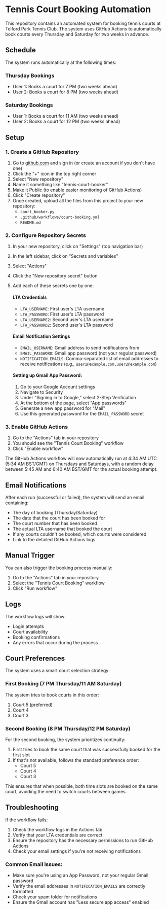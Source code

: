 # Tennis Court Booking Automation

This repository contains an automated system for booking tennis courts at Telford Park Tennis Club. The system uses GitHub Actions to automatically book courts every Thursday and Saturday for two weeks in advance.

## Schedule

The system runs automatically at the following times:

### Thursday Bookings
- User 1: Books a court for 7 PM (two weeks ahead)
- User 2: Books a court for 8 PM (two weeks ahead)

### Saturday Bookings
- User 1: Books a court for 11 AM (two weeks ahead)
- User 2: Books a court for 12 PM (two weeks ahead)

## Setup

### 1. Create a GitHub Repository
1. Go to [github.com](https://github.com) and sign in (or create an account if you don't have one)
2. Click the "+" icon in the top right corner
3. Select "New repository"
4. Name it something like "tennis-court-booker"
5. Make it Public (to enable easier monitoring of GitHub Actions)
6. Click "Create repository"
7. Once created, upload all the files from this project to your new repository:
   - `court_booker.py`
   - `.github/workflows/court-booking.yml`
   - `README.md`

### 2. Configure Repository Secrets
1. In your new repository, click on "Settings" (top navigation bar)
2. In the left sidebar, click on "Secrets and variables"
3. Select "Actions"
4. Click the "New repository secret" button
5. Add each of these secrets one by one:

   #### LTA Credentials
   - `LTA_USERNAME`: First user's LTA username
   - `LTA_PASSWORD`: First user's LTA password
   - `LTA_USERNAME2`: Second user's LTA username
   - `LTA_PASSWORD2`: Second user's LTA password

   #### Email Notification Settings
   - `EMAIL_USERNAME`: Gmail address to send notifications from
   - `EMAIL_PASSWORD`: Gmail app password (not your regular password)
   - `NOTIFICATION_EMAILS`: Comma-separated list of email addresses to receive notifications (e.g., `user1@example.com,user2@example.com`)

   #### Setting up Gmail App Password:
   1. Go to your Google Account settings
   2. Navigate to Security
   3. Under "Signing in to Google," select 2-Step Verification
   4. At the bottom of the page, select "App passwords"
   5. Generate a new app password for "Mail"
   6. Use this generated password for the `EMAIL_PASSWORD` secret

### 3. Enable GitHub Actions
1. Go to the "Actions" tab in your repository
2. You should see the "Tennis Court Booking" workflow
3. Click "Enable workflow"

The GitHub Actions workflow will now automatically run at 4:34 AM UTC (5:34 AM BST/GMT) on Thursdays and Saturdays, with a random delay between 5:45 AM and 6:40 AM BST/GMT for the actual booking attempt.

## Email Notifications

After each run (successful or failed), the system will send an email containing:
- The day of booking (Thursday/Saturday)
- The date that the court has been booked for
- The court number that has been booked
- The actual LTA username that booked the court
- If any courts couldn't be booked, which courts were considered
- Link to the detailed GitHub Actions logs

## Manual Trigger

You can also trigger the booking process manually:
1. Go to the "Actions" tab in your repository
2. Select the "Tennis Court Booking" workflow
3. Click "Run workflow"

## Logs

The workflow logs will show:
- Login attempts
- Court availability
- Booking confirmations
- Any errors that occur during the process

## Court Preferences

The system uses a smart court selection strategy:

### First Booking (7 PM Thursday/11 AM Saturday)
The system tries to book courts in this order:
1. Court 5 (preferred)
2. Court 4
3. Court 3

### Second Booking (8 PM Thursday/12 PM Saturday)
For the second booking, the system prioritizes continuity:
1. First tries to book the same court that was successfully booked for the first slot
2. If that's not available, follows the standard preference order:
   - Court 5
   - Court 4
   - Court 3

This ensures that when possible, both time slots are booked on the same court, avoiding the need to switch courts between games.

## Troubleshooting

If the workflow fails:
1. Check the workflow logs in the Actions tab
2. Verify that your LTA credentials are correct
3. Ensure the repository has the necessary permissions to run GitHub Actions
4. Check your email settings if you're not receiving notifications

### Common Email Issues:
- Make sure you're using an App Password, not your regular Gmail password
- Verify the email addresses in `NOTIFICATION_EMAILS` are correctly formatted
- Check your spam folder for notifications
- Ensure the Gmail account has "Less secure app access" enabled 